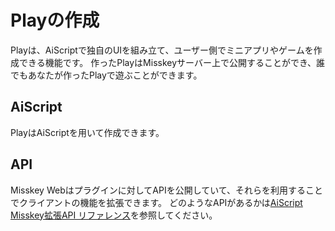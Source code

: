 # Playの作成

Playは、AiScriptで独自のUIを組み立て、ユーザー側でミニアプリやゲームを作成できる機能です。
作ったPlayはMisskeyサーバー上で公開することができ、誰でもあなたが作ったPlayで遊ぶことができます。

## AiScript

PlayはAiScriptを用いて作成できます。

## API

Misskey Webはプラグインに対してAPIを公開していて、それらを利用することでクライアントの機能を拡張できます。
どのようなAPIがあるかは[AiScript Misskey拡張API リファレンス](./plugin-api-reference/)を参照してください。
